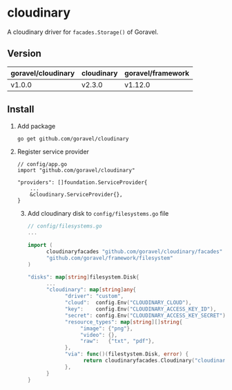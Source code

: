 # cloudinary
A cloudinary driver for `facades.Storage()` of Goravel.

## Version
| goravel/cloudinary | cloudinary | goravel/framework |
|--------------------|------------|-------------------|
| v1.0.0             | v2.3.0     | v1.12.0           |

## Install
1. Add package
    ```bash
    go get github.com/goravel/cloudinary
    ```
2. Register service provider
    ```
    // config/app.go
    import "github.com/goravel/cloudinary"
    
    "providers": []foundation.ServiceProvider{
        ...
        &cloudinary.ServiceProvider{},
    }
    ```
   3. Add cloudinary disk to `config/filesystems.go` file
      ```go
      // config/filesystems.go
      ...
   
      import (
            cloudinaryfacades "github.com/goravel/cloudinary/facades"
            "github.com/goravel/framework/filesystem"
      )
   
      "disks": map[string]filesystem.Disk{
            ...
            "cloudinary": map[string]any{
                  "driver": "custom",
                  "cloud":  config.Env("CLOUDINARY_CLOUD"),
                  "key":    config.Env("CLOUDINARY_ACCESS_KEY_ID"), 
                  "secret": config.Env("CLOUDINARY_ACCESS_KEY_SECRET"),
                  "resource_types": map[string][]string{
                       "image": {"png"},
                       "video": {},
                       "raw":   {"txt", "pdf"},
                  },
                  "via": func()(filestystem.Disk, error) {
                        return cloudinaryfacades.Cloudinary("cloudinary"), nil // The `cloudinary` value is the `disks` key
                  },
            }
      }
      ```